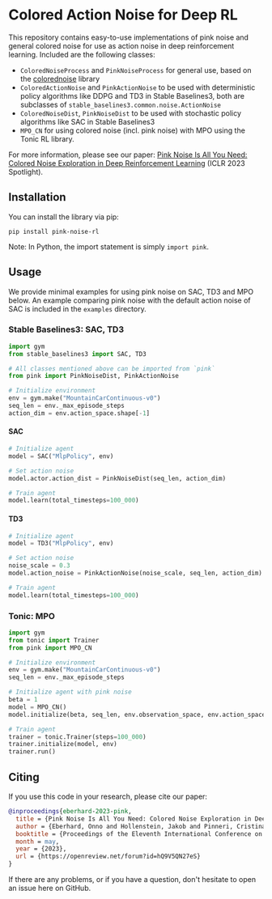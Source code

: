 # Colored Action Noise for Deep RL

This repository contains easy-to-use implementations of pink noise and general colored noise for use as action noise in deep reinforcement learning. Included are the following classes:
- `ColoredNoiseProcess` and `PinkNoiseProcess` for general use, based on the [colorednoise](https://github.com/felixpatzelt/colorednoise) library
- `ColoredActionNoise` and `PinkActionNoise` to be used with deterministic policy algorithms like DDPG and TD3 in Stable Baselines3, both are subclasses of `stable_baselines3.common.noise.ActionNoise`
- `ColoredNoiseDist`, `PinkNoiseDist` to be used with stochastic policy algorithms like SAC in Stable Baselines3
- `MPO_CN` for using colored noise (incl. pink noise) with MPO using the Tonic RL library.

For more information, please see our paper: [Pink Noise Is All You Need: Colored Noise Exploration in Deep Reinforcement Learning](https://bit.ly/pink-noise-rl) (ICLR 2023 Spotlight).

## Installation
You can install the library via pip:
```
pip install pink-noise-rl
```
Note: In Python, the import statement is simply `import pink`.

## Usage
We provide minimal examples for using pink noise on SAC, TD3 and MPO below. An example comparing pink noise with the default action noise of SAC is included in the `examples` directory.

### Stable Baselines3: SAC, TD3
```python
import gym
from stable_baselines3 import SAC, TD3

# All classes mentioned above can be imported from `pink`
from pink import PinkNoiseDist, PinkActionNoise

# Initialize environment
env = gym.make("MountainCarContinuous-v0")
seq_len = env._max_episode_steps
action_dim = env.action_space.shape[-1]
```

#### SAC
```python
# Initialize agent
model = SAC("MlpPolicy", env)

# Set action noise
model.actor.action_dist = PinkNoiseDist(seq_len, action_dim)

# Train agent
model.learn(total_timesteps=100_000)
```

#### TD3
```python
# Initialize agent
model = TD3("MlpPolicy", env)

# Set action noise
noise_scale = 0.3
model.action_noise = PinkActionNoise(noise_scale, seq_len, action_dim)

# Train agent
model.learn(total_timesteps=100_000)
```

### Tonic: MPO
```python
import gym
from tonic import Trainer
from pink import MPO_CN

# Initialize environment
env = gym.make("MountainCarContinuous-v0")
seq_len = env._max_episode_steps

# Initialize agent with pink noise
beta = 1
model = MPO_CN()
model.initialize(beta, seq_len, env.observation_space, env.action_space)

# Train agent
trainer = tonic.Trainer(steps=100_000)
trainer.initialize(model, env)
trainer.run()
```


## Citing
If you use this code in your research, please cite our paper:
```bibtex
@inproceedings{eberhard-2023-pink,
  title = {Pink Noise Is All You Need: Colored Noise Exploration in Deep Reinforcement Learning},
  author = {Eberhard, Onno and Hollenstein, Jakob and Pinneri, Cristina and Martius, Georg},
  booktitle = {Proceedings of the Eleventh International Conference on Learning Representations (ICLR 2023)},
  month = may,
  year = {2023},
  url = {https://openreview.net/forum?id=hQ9V5QN27eS}
}
```

If there are any problems, or if you have a question, don't hesitate to open an issue here on GitHub.
